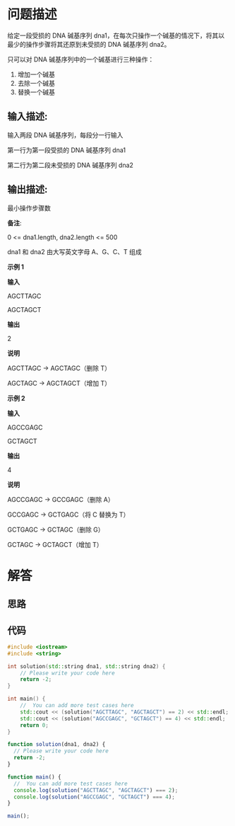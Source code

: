 # 问题描述

给定一段受损的 DNA 碱基序列 dna1，在每次只操作一个碱基的情况下，将其以最少的操作步骤将其还原到未受损的 DNA 碱基序列 dna2。

只可以对 DNA 碱基序列中的一个碱基进行三种操作：
1. 增加一个碱基
2. 去除一个碱基
3. 替换一个碱基

## 输入描述:

输入两段 DNA 碱基序列，每段分一行输入

第一行为第一段受损的 DNA 碱基序列 dna1

第二行为第二段未受损的 DNA 碱基序列 dna2

## 输出描述:

最小操作步骤数

**备注**:

0 <= dna1.length, dna2.length <= 500

dna1 和 dna2 由大写英文字母 A、G、C、T 组成

**示例 1**

**输入**

AGCTTAGC

AGCTAGCT

**输出**

2

**说明**

AGCTTAGC -> AGCTAGC（删除 T）

AGCTAGC -> AGCTAGCT（增加 T）


**示例 2**

**输入**

AGCCGAGC

GCTAGCT

**输出**

4

**说明**

AGCCGAGC -> GCCGAGC（删除 A）

GCCGAGC -> GCTGAGC（将 C 替换为 T）

GCTGAGC -> GCTAGC（删除 G）

GCTAGC -> GCTAGCT（增加 T）

# 解答

## 思路

## 代码

```cpp
#include <iostream>
#include <string>

int solution(std::string dna1, std::string dna2) {
    // Please write your code here
    return -2;
}

int main() {
    //  You can add more test cases here
    std::cout << (solution("AGCTTAGC", "AGCTAGCT") == 2) << std::endl;
    std::cout << (solution("AGCCGAGC", "GCTAGCT") == 4) << std::endl;
    return 0;
}
```

```js
function solution(dna1, dna2) {
  // Please write your code here
  return -2;
}

function main() {
  //  You can add more test cases here
  console.log(solution("AGCTTAGC", "AGCTAGCT") === 2);
  console.log(solution("AGCCGAGC", "GCTAGCT") === 4);
}

main();
```